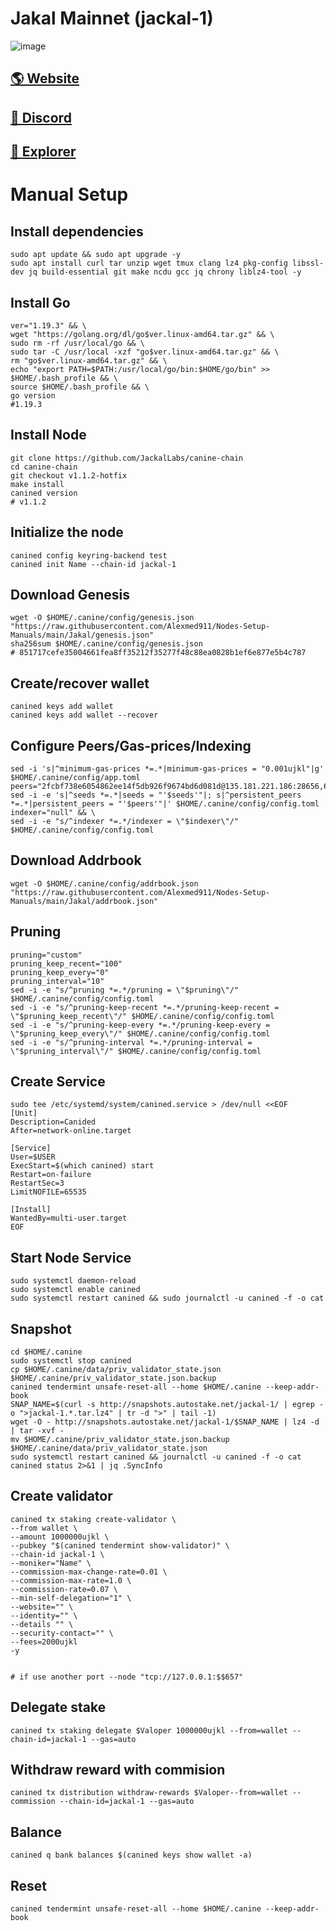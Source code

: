 # Jakal Mainnet (jackal-1)

![image](https://pbs.twimg.com/media/FibOBwjaEAA82gl.jpg)

## <a href="https://jackalprotocol.com/">🌎 Website </a>
## <a href="https://discord.gg/jackal-905823514064453642i">💎 Discord </a>
## <a href="https://ping.pub/jackal">🚀 Explorer </a>

# Manual Setup

## Install dependencies
```
sudo apt update && sudo apt upgrade -y
sudo apt install curl tar unzip wget tmux clang lz4 pkg-config libssl-dev jq build-essential git make ncdu gcc jq chrony liblz4-tool -y
```
## Install Go
```
ver="1.19.3" && \
wget "https://golang.org/dl/go$ver.linux-amd64.tar.gz" && \
sudo rm -rf /usr/local/go && \
sudo tar -C /usr/local -xzf "go$ver.linux-amd64.tar.gz" && \
rm "go$ver.linux-amd64.tar.gz" && \
echo "export PATH=$PATH:/usr/local/go/bin:$HOME/go/bin" >> $HOME/.bash_profile && \
source $HOME/.bash_profile && \
go version    
#1.19.3
```
## Install Node

```
git clone https://github.com/JackalLabs/canine-chain 
cd canine-chain
git checkout v1.1.2-hotfix
make install
canined version
# v1.1.2
```
## Initialize the node
```
canined config keyring-backend test
canined init Name --chain-id jackal-1
```

## Download Genesis
```
wget -O $HOME/.canine/config/genesis.json "https://raw.githubusercontent.com/Alexmed911/Nodes-Setup-Manuals/main/Jakal/genesis.json"
sha256sum $HOME/.canine/config/genesis.json
# 851717cefe35004661fea8ff35212f35277f48c88ea0828b1ef6e877e5b4c787
```
## Create/recover wallet
```
canined keys add wallet
canined keys add wallet --recover
```

## Configure Peers/Gas-prices/Indexing
```
sed -i 's|^minimum-gas-prices *=.*|minimum-gas-prices = "0.001ujkl"|g' $HOME/.canine/config/app.toml
peers="2fcbf738e6054862ee14f5db926f9674bd6d081d@135.181.221.186:28656,63b22dc6595a4ad3e84826777b23a371c2bc4d6d@84.54.23.195:26656,96fc064917274a80d43985a5c3440254dcae5dc9@65.108.134.208:36656,2cc7701b7d2a9e0384ad787061edd4e5e63357d3@65.109.34.41:26656,11a72d34dec4f6f0fa2211fafba8c6581247958f@185.250.37.13:26656,a1cdecf36cd910af2535abd25972e8d51ab5b590@91.195.101.77:26656,5f8cd0ff3c46e5faa3a4f8a152ec94823452f9e8@194.163.140.190:26656,3ce506b19fff80a7e0b5f9080c5f8496dd890014@78.159.115.21:26656"
sed -i -e 's|^seeds *=.*|seeds = "'$seeds'"|; s|^persistent_peers *=.*|persistent_peers = "'$peers'"|' $HOME/.canine/config/config.toml
indexer="null" && \
sed -i -e "s/^indexer *=.*/indexer = \"$indexer\"/" $HOME/.canine/config/config.toml
```
## Download Addrbook
```
wget -O $HOME/.canine/config/addrbook.json "https://raw.githubusercontent.com/Alexmed911/Nodes-Setup-Manuals/main/Jakal/addrbook.json"
```
## Pruning
```
pruning="custom"
pruning_keep_recent="100"
pruning_keep_every="0"
pruning_interval="10"
sed -i -e "s/^pruning *=.*/pruning = \"$pruning\"/" $HOME/.canine/config/config.toml
sed -i -e "s/^pruning-keep-recent *=.*/pruning-keep-recent = \"$pruning_keep_recent\"/" $HOME/.canine/config/config.toml
sed -i -e "s/^pruning-keep-every *=.*/pruning-keep-every = \"$pruning_keep_every\"/" $HOME/.canine/config/config.toml
sed -i -e "s/^pruning-interval *=.*/pruning-interval = \"$pruning_interval\"/" $HOME/.canine/config/config.toml
```
## Create Service
```
sudo tee /etc/systemd/system/canined.service > /dev/null <<EOF
[Unit]
Description=Canided
After=network-online.target

[Service]
User=$USER
ExecStart=$(which canined) start
Restart=on-failure
RestartSec=3
LimitNOFILE=65535

[Install]
WantedBy=multi-user.target
EOF
```
## Start Node Service
```
sudo systemctl daemon-reload
sudo systemctl enable canined
sudo systemctl restart canined && sudo journalctl -u canined -f -o cat
```
## Snapshot
```
cd $HOME/.canine
sudo systemctl stop canined
cp $HOME/.canine/data/priv_validator_state.json $HOME/.canine/priv_validator_state.json.backup
canined tendermint unsafe-reset-all --home $HOME/.canine --keep-addr-book
SNAP_NAME=$(curl -s http://snapshots.autostake.net/jackal-1/ | egrep -o ">jackal-1.*.tar.lz4" | tr -d ">" | tail -1)
wget -O - http://snapshots.autostake.net/jackal-1/$SNAP_NAME | lz4 -d | tar -xvf -
mv $HOME/.canine/priv_validator_state.json.backup $HOME/.canine/data/priv_validator_state.json
sudo systemctl restart canined && journalctl -u canined -f -o cat
canined status 2>&1 | jq .SyncInfo
```
## Create validator
```
canined tx staking create-validator \
--from wallet \
--amount 1000000ujkl \
--pubkey "$(canined tendermint show-validator)" \
--chain-id jackal-1 \
--moniker="Name" \
--commission-max-change-rate=0.01 \
--commission-max-rate=1.0 \
--commission-rate=0.07 \
--min-self-delegation="1" \
--website="" \
--identity="" \
--details "" \
--security-contact="" \
--fees=2000ujkl 
-y

  
# if use another port --node "tcp://127.0.0.1:$$657"
  ``` 
##  Delegate stake
```
canined tx staking delegate $Valoper 1000000ujkl --from=wallet --chain-id=jackal-1 --gas=auto
```
##  Withdraw reward with commision
```
canined tx distribution withdraw-rewards $Valoper--from=wallet --commission --chain-id=jackal-1 --gas=auto
```
##  Balance
```
canined q bank balances $(canined keys show wallet -a)
```
##  Reset
```
canined tendermint unsafe-reset-all --home $HOME/.canine --keep-addr-book
